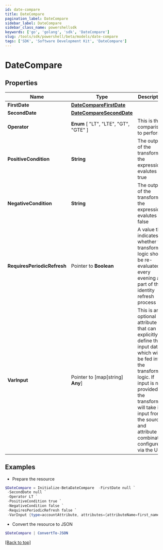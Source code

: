 ```yaml
---
id: date-compare
title: DateCompare
pagination_label: DateCompare
sidebar_label: DateCompare
sidebar_class_name: powershellsdk
keywords: ['go', 'golang', 'sdk', 'DateCompare'] 
slug: /tools/sdk/powershell/beta/models/date-compare
tags: ['SDK', 'Software Development Kit', 'DateCompare']
---
```



# DateCompare

## Properties

Name | Type | Description | Notes
------------ | ------------- | ------------- | -------------
**FirstDate** |  [**DateCompareFirstDate**](date-compare-first-date) |  | 
**SecondDate** |  [**DateCompareSecondDate**](date-compare-second-date) |  | 
**Operator** |   **Enum** [  "LT",    "LTE",    "GT",    "GTE" ] | This is the comparison to perform. | Operation | Description | | --------- | ------- | | LT        | Strictly less than: firstDate &lt; secondDate | | LTE       | Less than or equal to: firstDate &lt;&#x3D; secondDate | | GT        | Strictly greater than: firstDate &gt; secondDate | | GTE       | Greater than or equal to: firstDate &gt;&#x3D; secondDate |  | 
**PositiveCondition** |  **String** | The output of the transform if the expression evalutes to true | 
**NegativeCondition** |  **String** | The output of the transform if the expression evalutes to false | 
**RequiresPeriodicRefresh** |  Pointer to **Boolean** | A value that indicates whether the transform logic should be re-evaluated every evening as part of the identity refresh process | [optional] [default to $false]
**VarInput** |  Pointer to [map[string] **Any**] | This is an optional attribute that can explicitly define the input data which will be fed into the transform logic. If input is not provided, the transform will take its input from the source and attribute combination configured via the UI. | [optional] 

## Examples

- Prepare the resource
```powershell
$DateCompare = Initialize-BetaDateCompare  -FirstDate null `
 -SecondDate null `
 -Operator LT `
 -PositiveCondition true `
 -NegativeCondition false `
 -RequiresPeriodicRefresh false `
 -VarInput {type=accountAttribute, attributes={attributeName=first_name, sourceName=Source}}
```

- Convert the resource to JSON
```powershell
$DateCompare | ConvertTo-JSON
```


[[Back to top]](#) 

